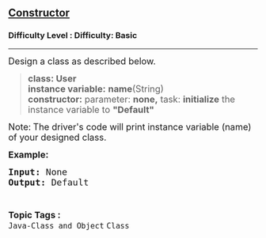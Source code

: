 <h2><a href="https://www.geeksforgeeks.org/problems/constructor/0">Constructor</a></h2><h3>Difficulty Level : Difficulty: Basic</h3><hr><div class="problems_problem_content__Xm_eO"><p><span style="font-size: 18px;">Design a class as described below.</span></p>
<blockquote>
<p><span style="font-size: 18px;"><strong>class: User <br></strong></span><span style="font-size: 18px;"><strong>instance variable:</strong> <strong>name</strong>(String) <br><strong>constructor:</strong> parameter: <strong>none,</strong> task: <strong>initialize</strong> the instance variable to <strong>"Default"</strong> </span></p>
</blockquote>
<p><span style="font-size: 18px;">Note:<strong>&nbsp;</strong>The driver's code will print instance variable (name) of your designed class.</span></p>
<p><span style="font-size: 18px;"><strong>Example:</strong></span></p>
<pre><span style="font-size: 18px;"><strong>Input: </strong>None
<strong>Output: </strong>Default</span></pre></div><br><p><span style=font-size:18px><strong>Topic Tags : </strong><br><code>Java-Class and Object</code>&nbsp;<code>Class</code>&nbsp;